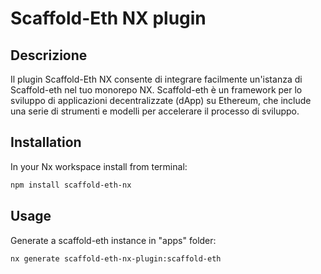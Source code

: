 # Scaffold-Eth NX plugin

## Descrizione

Il plugin Scaffold-Eth NX consente di integrare facilmente un'istanza di Scaffold-eth nel tuo monorepo NX. Scaffold-eth è un framework per lo sviluppo di applicazioni decentralizzate (dApp) su Ethereum, che include una serie di strumenti e modelli per accelerare il processo di sviluppo.

## Installation

In your Nx workspace install from terminal:

```bash
npm install scaffold-eth-nx
```

## Usage

Generate a scaffold-eth instance in "apps" folder:

```bash
nx generate scaffold-eth-nx-plugin:scaffold-eth
```
